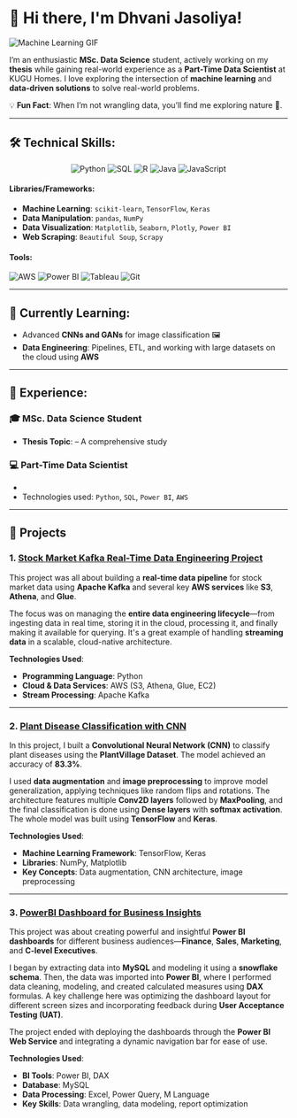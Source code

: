 # 👋 Hi there, I'm Dhvani Jasoliya!

![Machine Learning GIF](https://media.giphy.com/media/L8K62iTDkzGX6/giphy.gif)

I’m an enthusiastic **MSc. Data Science** student, actively working on my **thesis** while gaining real-world experience as a **Part-Time Data Scientist** at KUGU Homes. I love exploring the intersection of **machine learning** and **data-driven solutions** to solve real-world problems.

💡 **Fun Fact**: When I’m not wrangling data, you’ll find me exploring nature 🌲.

---

## 🛠️ **Technical Skills**:

<div align="center">
  
  ![Python](https://img.shields.io/badge/Python-3670A0?style=for-the-badge&logo=python&logoColor=ffdd54)
  ![SQL](https://img.shields.io/badge/SQL-316192?style=for-the-badge&logo=postgresql&logoColor=white)
  ![R](https://img.shields.io/badge/R-276DC3?style=for-the-badge&logo=r&logoColor=white)
  ![Java](https://img.shields.io/badge/Java-ED8B00?style=for-the-badge&logo=java&logoColor=white)
  ![JavaScript](https://img.shields.io/badge/JavaScript-F7DF1E?style=for-the-badge&logo=javascript&logoColor=black)
  
</div>

#### **Libraries/Frameworks**:
- **Machine Learning**: `scikit-learn`, `TensorFlow`, `Keras`
- **Data Manipulation**: `pandas`, `NumPy`
- **Data Visualization**: `Matplotlib`, `Seaborn`, `Plotly`, `Power BI`
- **Web Scraping**: `Beautiful Soup`, `Scrapy`

#### **Tools**:
![AWS](https://img.shields.io/badge/AWS-232F3E?style=for-the-badge&logo=amazonaws&logoColor=white)
![Power BI](https://img.shields.io/badge/Power_BI-F2C811?style=for-the-badge&logo=powerbi&logoColor=black)
![Tableau](https://img.shields.io/badge/Tableau-E97627?style=for-the-badge&logo=tableau&logoColor=white)
![Git](https://img.shields.io/badge/Git-F05032?style=for-the-badge&logo=git&logoColor=white)

---

## 🌱 **Currently Learning**:

- Advanced **CNNs and GANs** for image classification 🖼️
- **Data Engineering**: Pipelines, ETL, and working with large datasets on the cloud using **AWS**

---

## 💼 **Experience**:

### 🎓 **MSc. Data Science Student**
- **Thesis Topic**:  – A comprehensive study

### 💻 **Part-Time Data Scientist**
- 
- Technologies used: `Python`, `SQL`, `Power BI`, `AWS`

---


## 🚀 Projects

### 1. [Stock Market Kafka Real-Time Data Engineering Project](https://github.com/yourusername/stock-market-kafka-project)  
This project was all about building a **real-time data pipeline** for stock market data using **Apache Kafka** and several key **AWS services** like **S3**, **Athena**, and **Glue**.

The focus was on managing the **entire data engineering lifecycle**—from ingesting data in real time, storing it in the cloud, processing it, and finally making it available for querying. It's a great example of handling **streaming data** in a scalable, cloud-native architecture.

**Technologies Used**:  
- **Programming Language**: Python  
- **Cloud & Data Services**: AWS (S3, Athena, Glue, EC2)  
- **Stream Processing**: Apache Kafka

---

### 2. [Plant Disease Classification with CNN](https://github.com/yourusername/plant-disease-classification)  
In this project, I built a **Convolutional Neural Network (CNN)** to classify plant diseases using the **PlantVillage Dataset**. The model achieved an accuracy of **83.3%**. 

I used **data augmentation** and **image preprocessing** to improve model generalization, applying techniques like random flips and rotations. The architecture features multiple **Conv2D layers** followed by **MaxPooling**, and the final classification is done using **Dense layers** with **softmax activation**. The whole model was built using **TensorFlow** and **Keras**.

**Technologies Used**:  
- **Machine Learning Framework**: TensorFlow, Keras  
- **Libraries**: NumPy, Matplotlib  
- **Key Concepts**: Data augmentation, CNN architecture, image preprocessing

---

### 3. [PowerBI Dashboard for Business Insights](https://github.com/yourusername/powerbi-dashboard)  
This project was about creating powerful and insightful **Power BI dashboards** for different business audiences—**Finance**, **Sales**, **Marketing**, and **C-level Executives**.

I began by extracting data into **MySQL** and modeling it using a **snowflake schema**. Then, the data was imported into **Power BI**, where I performed data cleaning, modeling, and created calculated measures using **DAX** formulas. A key challenge here was optimizing the dashboard layout for different screen sizes and incorporating feedback during **User Acceptance Testing (UAT)**.

The project ended with deploying the dashboards through the **Power BI Web Service** and integrating a dynamic navigation bar for ease of use.

**Technologies Used**:  
- **BI Tools**: Power BI, DAX  
- **Database**: MySQL  
- **Data Processing**: Excel, Power Query, M Language  
- **Key Skills**: Data wrangling, data modeling, report optimization

